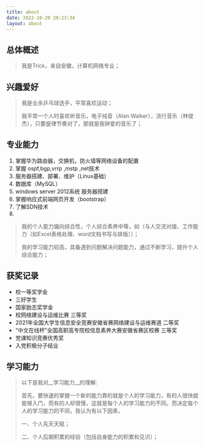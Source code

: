 ```yaml
---
title: about
date: 2022-10-20 20:23:34
layout: about
---
```


## 总体概述

> 我是Trick，来自安徽，计算机网络专业；

## 兴趣爱好

> 我是业余乒乓球选手，平常喜欢运动；
>
> 我平常一个人时喜欢听音乐，电子纯音（Alan Walker），流行音乐（林俊杰），只要旋律节奏对了，那就是我钟爱的音乐了；

##  专业能力

1. 掌握华为路由器，交换机，防火墙等⽹络设备的配置
2. 掌握 ospf,bgp,vrrp ,mstp ,net技术
3. 服务器搭建、部署、维护（Linux基础）
4. 数据库（MySQL）
5. windows server 2012系统 服务器搭建
6. 掌握响应式前端网页开发（bootstrap）
7. 了解SDN技术
8. 

>我的个人能力偏向综合性，个人综合素养中等，如（与人交流对接、工作能力（如Excel表格处理、word文档书写与排版））；
>
>我的学习能力较高，具备遇到问题解决问题能力，通过不断学习，提升个人综合能力；

## 获奖记录

* 校一等奖学金
* 三好学生
* 国家励志奖学金
* 校网络建设与运维比赛 三等奖
* 2021年全国⼤学⽣信息安全竞赛安徽省赛⽹络建设与运维赛道 ⼆等奖
* “中文在线杯”全国高职高专院校信息素养大赛安徽省赛区校赛 三等奖
* 党课知识竞赛优秀奖
* 入党积极分子结业

## 学习能力

> 以下是我对__学习能力__的理解:
>
> 首先，要快速的掌握一个新的能力靠的就是个人的学习能力，有的人很快就能够入门，而有的人却很慢，这就是每个人的学习能力的不同。而决定每个人的学习能力的不同，我认为有以下因素，
>
> 一、个人先天天赋；
>
> 二、个人后期积累的经验（包括自身能力的积累和见识）；
>
> 



